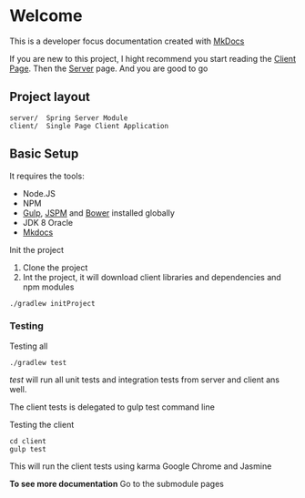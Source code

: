 # Welcome

This is a developer focus documentation created with [MkDocs](http://mkdocs.org)

If you are new to this project, I hight recommend you start reading the [Client Page](client.md). Then the [Server](server.md) page. And you are good to go

## Project layout

    server/  Spring Server Module
    client/  Single Page Client Application

## Basic Setup

It requires the tools:

* Node.JS
* NPM
* [Gulp](http://gulpjs.com), [JSPM](http://jspm.io) and [Bower](http://bower.io) installed globally
* JDK 8 Oracle
* [Mkdocs](http://www.mkdocs.org)

Init the project

1. Clone the project
2. Int the project, it will download client libraries and dependencies and npm modules

```
./gradlew initProject
```

### Testing

Testing all

    ./gradlew test

*test* will run all unit tests and integration tests from server and client ans well.

The client tests is delegated to gulp test command line

Testing the client

    cd client
    gulp test

This will run the client tests using karma Google Chrome and Jasmine

<div class="alert alert-success" role="alert"> <strong>To see more documentation</strong> Go to the submodule pages</div>

